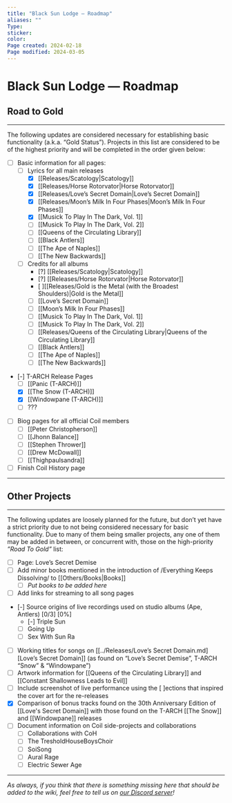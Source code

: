 ```yaml
---
title: "Black Sun Lodge — Roadmap"
aliases: ""
Type: 
sticker: 
color: 
Page created: 2024-02-18
Page modified: 2024-03-05
---
```


# Black Sun Lodge — Roadmap

## Road to Gold

---

The following updates are considered necessary for establishing basic functionality (a.k.a. “Gold Status”). Projects in this list are considered to be of the highest priority and will be completed in the order given below:

- [ ] Basic information for all pages:
	- [ ] Lyrics for all main releases
		- [x] [[Releases/Scatology|Scatology]]
		- [X] [[Releases/Horse Rotorvator|Horse Rotorvator]]
		- [X] [[Releases/Love’s Secret Domain|Love’s Secret Domain]]
		- [X] [[Releases/Moon’s Milk In Four Phases|Moon’s Milk In Four Phases]]
		- [x] [[Musick To Play In The Dark, Vol. 1]]
		- [ ] [[Musick To Play In The Dark, Vol. 2]]
		- [ ] [[Queens of the Circulating Library]]
		- [ ] [[Black Antlers]]
		- [ ] [[The Ape of Naples]]
		- [ ] [[The New Backwards]]
	- [ ] Credits for all albums
		- [?] [[Releases/Scatology|Scatology]]
		- [?] [[Releases/Horse Rotorvator|Horse Rotorvator]]
		- [ ][[Releases/Gold is the Metal (with the Broadest Shoulders)|Gold is the Metal]]
		- [ ] [[Love’s Secret Domain]]
		- [ ] [[Moon’s Milk In Four Phases]]
		- [ ] [[Musick To Play In The Dark, Vol. 1]]
		- [ ] [[Musick To Play In The Dark, Vol. 2]]
		- [ ] [[Releases/Queens of the Circulating Library|Queens of the Circulating Library]]
		- [ ] [[Black Antlers]]
		- [ ] [[The Ape of Naples]]
		- [ ] [[The New Backwards]]
- [-] T-ARCH Release Pages
	- [ ] [[Panic (T-ARCH)]]
	- [x] [[The Snow (T-ARCH)]]
	- [X] [[Windowpane (T-ARCH)]]
	- [ ] ???
- [ ] Biog pages for all official Coil members
	- [ ] [[Peter Christopherson]]
	- [ ] [[Jhonn Balance]]
	- [ ] [[Stephen Thrower]]
	- [ ] [[Drew McDowall]]
	- [ ] [[Thighpaulsandra]]
- [ ] Finish Coil History page

---

## Other Projects

---

The following updates are loosely planned for the future, but don’t yet have a strict priority due to not being considered necessary for basic functionality. Due to many of them being smaller projects, any one of them may be added in between, or concurrent with, those on the high-priority *”Road To Gold”* list:

- [ ] Page: Love’s Secret Demise
- [ ] Add minor books mentioned in the introduction of /Everything Keeps Dissolving/ to [[Others/Books|Books]]
	- [ ] *Put books to be added here*
- [ ] Add links for streaming to all song pages
- [-] Source origins of live recordings used on studio albums (Ape, Antlers) [0/3] [0%]
	- [-] Triple Sun
	- [ ] Going Up
	- [ ] Sex With Sun Ra
- [ ] Working titles for songs on [[../Releases/Love’s Secret Domain.md][Love’s Secret Domain]] (as found on “Love’s Secret Demise”, T-ARCH “Snow” & “Windowpane”)
- [ ] Artwork information for [[Queens of the Circulating Library]] and [[Constant Shallowness Leads to Evil]]
- [ ] Include screenshot of live performance using the [ ]ections that inspired the cover art for the re-releases
- [X] Comparison of bonus tracks found on the 30th Anniversary Edition of [[Love's Secret Domain]] with those found on the T-ARCH [[The Snow]] and [[Windowpane]] releases
- [ ] Document information on Coil side-projects and collaborations
	- [ ] Collaborations with CoH
	- [ ] The TresholdHouseBoysChoir
	- [ ] SoiSong
	- [ ] Aural Rage
	- [ ] Electric Sewer Age

---

*As always, if you think that there is something missing here that should be added to the wiki, feel free to tell us on [our Discord server](https://discord.gg/YRV7snQ7Ps)!*
